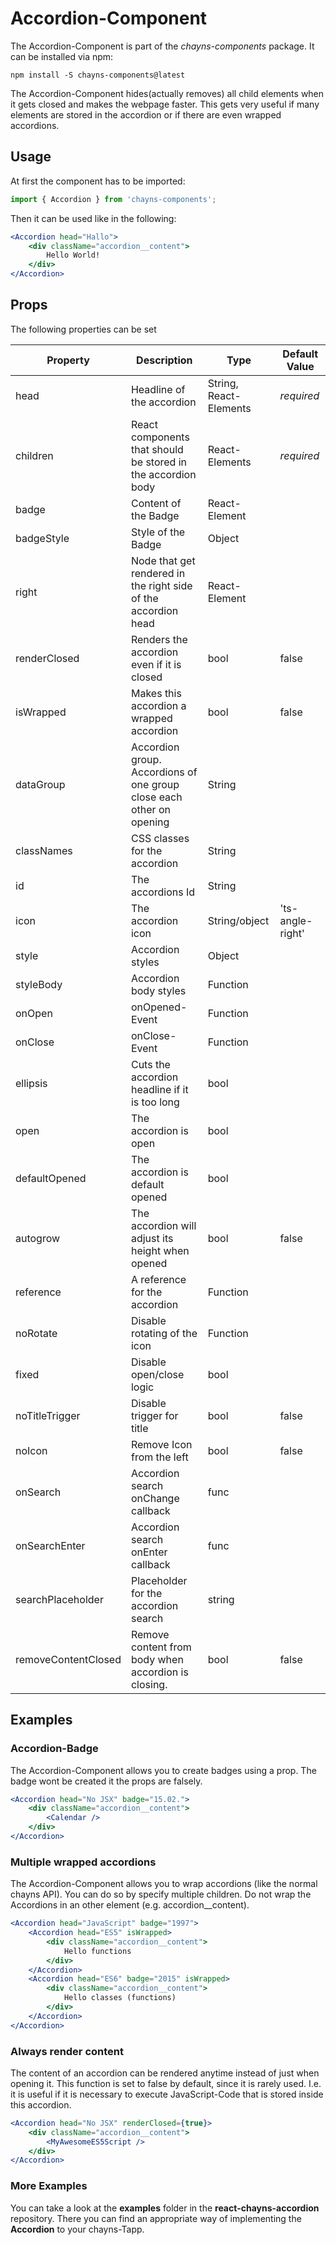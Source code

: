 # Accordion-Component #

The Accordion-Component is part of the *chayns-components* package. It can be installed via npm:

    npm install -S chayns-components@latest

The Accordion-Component hides(actually removes) all child elements when it gets closed and makes the webpage faster. This gets very useful if many elements are stored in the accordion or if there are even wrapped accordions.


## Usage ##

At first the component has to be imported:

```jsx harmony
import { Accordion } from 'chayns-components';
```

Then it can be used like in the following:

```jsx harmony
<Accordion head="Hallo">
    <div className="accordion__content">
        Hello World!
    </div>
</Accordion>
```


## Props ##

The following properties can be set

| Property     | Description                                                            | Type                       | Default Value |
|--------------|------------------------------------------------------------------------|----------------------------|---------------|
| head         | Headline of the accordion                                              | String, React-Elements     | *required*    |
| children     | React components that should be stored in the accordion body           | React-Elements             | *required*    |
| badge        | Content of the Badge                                                   | React-Element              |               |
| badgeStyle   | Style of the Badge                                                     | Object                     |               |
| right        | Node that get rendered in the right side of the accordion head         | React-Element              |               |
| renderClosed | Renders the accordion even if it is closed                             | bool                       | false         |
| isWrapped    | Makes this accordion a wrapped accordion                               | bool                       | false         |
| dataGroup    | Accordion group. Accordions of one group close each other on opening   | String                     |               |
| classNames   | CSS classes for the accordion                                          | String                     |               |
| id           | The accordions Id                                                      | String                     |               |
| icon         | The accordion icon                                                     | String/object              | 'ts-angle-right' |
| style        | Accordion styles                                                       | Object                     |               |
| styleBody    | Accordion body styles                                                  | Function                   |               |
| onOpen       | onOpened-Event                                                         | Function                   |               |
| onClose      | onClose-Event                                                          | Function                   |               |
| ellipsis     | Cuts the accordion headline if it is too long                          | bool                       |               |
| open         | The accordion is open                                                  | bool                       |               |
| defaultOpened| The accordion is default opened                                        | bool                       |               |
| autogrow     | The accordion will adjust its height when opened                       | bool                       | false         |
| reference    | A reference for the accordion                                          | Function                   |               |
| noRotate     | Disable rotating of the icon                                           | Function                   |               |
| fixed        | Disable open/close logic                                               | bool                       |               |
| noTitleTrigger | Disable trigger for title                                            | bool                       | false         |
| noIcon       | Remove Icon from the left                                              | bool                       | false         |
| onSearch     | Accordion search onChange callback                                     | func                       |               |
| onSearchEnter | Accordion search onEnter callback                                     | func                       |               |
| searchPlaceholder | Placeholder for the accordion search                              | string                     |               |
| removeContentClosed | Remove content from body when accordion is closing.             | bool                       | false         |


## Examples ##


### Accordion-Badge ###

The Accordion-Component allows you to create badges using a prop. The badge wont be created it the props are falsely.

```jsx harmony
<Accordion head="No JSX" badge="15.02.">
    <div className="accordion__content">
        <Calendar />
    </div>
</Accordion>
```


### Multiple wrapped accordions ###

The Accordion-Component allows you to wrap accordions (like the normal chayns API).
You can do so by specify multiple children. Do not wrap the Accordions in an other element (e.g. accordion__content).

```jsx harmony
<Accordion head="JavaScript" badge="1997">
    <Accordion head="ES5" isWrapped>
        <div className="accordion__content">
            Hello functions
        </div>
    </Accordion>
    <Accordion head="ES6" badge="2015" isWrapped>
        <div className="accordion__content">
            Hello classes (functions)
        </div>
    </Accordion>
</Accordion>
```


### Always render content ###

The content of an accordion can be rendered anytime instead of just when opening it. This function is set to false by default, since it is rarely used.
I.e. it is useful if it is necessary to execute JavaScript-Code that is stored inside this accordion.

```jsx harmony
<Accordion head="No JSX" renderClosed={true}>
    <div className="accordion__content">
        <MyAwesomeES5Script />
    </div>
</Accordion>
```


### More Examples ###

You can take a look at the **examples** folder in the **react-chayns-accordion** repository. There you can find an appropriate way of implementing the **Accordion** to your chayns-Tapp.
